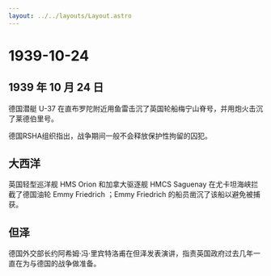 ```yaml
---
layout: ../../layouts/Layout.astro
---
```


# 1939-10-24

## 1939 年 10 月 24 日

德国潜艇 U-37
在直布罗陀附近用鱼雷击沉了英国轮船梅宁山脊号，并用炮火击沉了莱德伯里号。

德国RSHA组织指出，战争期间一般不会释放保护性拘留的囚犯。

## 大西洋

英国轻型巡洋舰 HMS Orion 和加拿大驱逐舰 HMCS Saguenay
在尤卡坦海峡拦截了德国油轮 Emmy Friedrich ；Emmy Friedrich
的船员凿沉了该船以避免被捕获。

## 但泽

德国外交部长约阿希姆·冯·里宾特洛甫在但泽发表演讲，指责英国政府过去几年一直在为与德国的战争做准备。
